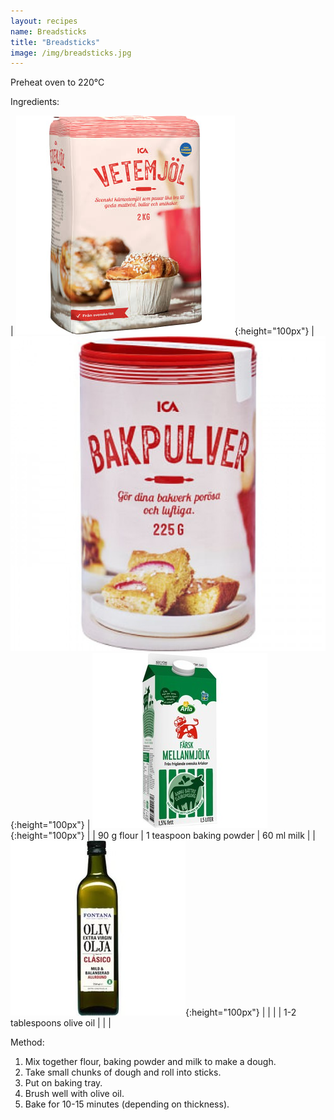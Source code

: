 ```yaml
---
layout: recipes
name: Breadsticks
title: "Breadsticks"
image: /img/breadsticks.jpg
---
```


Preheat oven to 220°C

Ingredients:

| ![Flour](/img/flour.jpg){:height="100px"} | ![Baking powder](/img/bakingpowder.jpg){:height="100px"} | ![Milk](/img/milk.jpg){:height="100px"} |
| 90 g flour | 1 teaspoon baking powder | 60 ml milk |
| ![Olive oil](/img/oliveoil.jpg){:height="100px"} |  |  |
| 1-2 tablespoons olive oil |  |  |

Method:
1. Mix together flour, baking powder and milk to make a dough.
2. Take small chunks of dough and roll into sticks.
3. Put on baking tray.
4. Brush well with olive oil.
5. Bake for 10-15 minutes (depending on thickness).